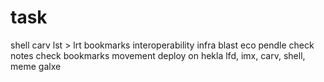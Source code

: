 # task
shell
carv
lst > lrt
bookmarks
interoperability infra
blast eco
pendle
check notes
check bookmarks
movement
deploy on hekla
lfd, imx, carv, shell, meme
galxe
